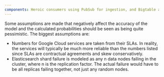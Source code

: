 ```yaml
---
components: Heroic consumers using PubSub for ingestion, and Bigtable and Elasticsearch for storage
---
```


Some assumptions are made that negatively affect the accuracy of the model and the calculated probabilities should be seen as being quite pessimistic. The biggest assumptions are:

- Numbers for Google Cloud services are taken from their SLAs. In reality, the services will typically be much more reliable than the numbers listed since SLAs are contractual agreements and skew conservatively.
- Elasticsearch shard failure is modeled as any n data nodes failing in the cluster, where n is the replication factor. The actual failure would have to be all replicas failing together, not just any random nodes.
